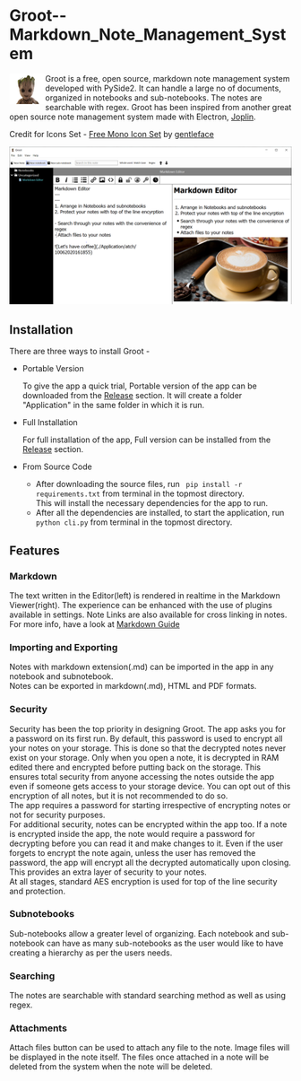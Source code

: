 # Groot--Markdown_Note_Management_System
<img width="64" src="https://raw.githubusercontent.com/Lincoln2000/Groot--Markdown_Note_Management_System/master/Application/Icons/App Icon/groot_256.png" align="left" />Groot is a free, open source, markdown note management system developed with PySide2. It can handle a large no of documents, organized in notebooks and sub-notebooks. The notes are searchable with regex. Groot has been inspired from another great open source note management system made with Electron, [Joplin](https://github.com/laurent22/joplin).

Credit for Icons Set - <a target="_blank" href="https://all-free-download.com/free-icon/download/mono-icon-set-icons-pack_120933.html">Free Mono Icon Set</a> by <a target="_blank" href="https://gentleface.com">gentleface</a>

<div class="top-screenshot"><img src="https://raw.githubusercontent.com/Lincoln2000/Groot--Markdown_Note_Management_System/master/Application/Icons/App%20Icon/GrootApp.png" style="max-width: 100%; max-height: 35em;"></div>

## Installation

There are three ways to install Groot -

- Portable Version

    To give the app a quick trial, Portable version of the app can be downloaded from the [Release](https://github.com/Lincoln2000/Groot--Markdown_Note_Management_System/releases) section. It will create a folder "Application" in the same folder in which it is run.
    
- Full Installation
    
    For full installation of the app, Full version can be installed from the [Release](https://github.com/Lincoln2000/Groot--Markdown_Note_Management_System/releases) section.
   
- From Source Code

    - After downloading the source files, run 
    ` pip install -r requirements.txt` 
    from terminal in the topmost directory.  
    This will install the necessary dependencies for the app to run.
    - After all the dependencies are installed, to start the application, run
    `python cli.py` 
    from terminal in the topmost directory.
  
 ## Features
 
 ### Markdown
 
 The text written in the Editor(left) is rendered in realtime in the Markdown Viewer(right). The experience can be enhanced with the use of plugins available in settings. Note Links are also available for cross linking in notes. For more info, have a look at [Markdown Guide](https://github.com/Lincoln2000/Groot--Markdown_Note_Management_System/blob/master/Markdown%20Guide.md)
 
 ### Importing and Exporting
 
 Notes with markdown extension(.md) can be imported in the app in any notebook and subnotebook.  
 Notes can be exported in markdown(.md), HTML and PDF formats.
 
 ### Security
 
 Security has been the top priority in designing Groot. The app asks you for a password on its first run. By default, this password is used to encrypt all your notes on your storage. This is done so that the decrypted notes never exist on your storage. Only when you open a note, it is decrypted in RAM edited there and encrypted before putting back on the storage. This ensures total security from anyone accessing the notes outside the app even if someone gets access to your storage device. You can opt out of this encryption of all notes, but it is not recommended to do so.  
 The app requires a password for starting irrespective of encrypting notes or not for security purposes.  
For additional security, notes can be encrypted within the app too. If a note is encrypted inside the app, the note would require a password for decrypting before you can read it and make changes to it. Even if the user forgets to encrypt the note again, unless the user has removed the password, the app will encrypt all the decrypted automatically upon closing. This provides an extra layer of security to your notes.  
At all stages, standard AES encryption is used for top of the line security and protection.
 
 ### Subnotebooks
 
 Sub-notebooks allow a greater level of organizing. Each notebook and sub-notebook can have as many sub-notebooks as the user would like to have creating a hierarchy as per the users needs.
 
 ### Searching
 
 The notes are searchable with standard searching method as well as using regex.
 
 ### Attachments
  
 Attach files button can be used to attach any file to the note. Image files will be displayed in the note itself. The files once attached in a note will be deleted from the system when the note will be deleted.
